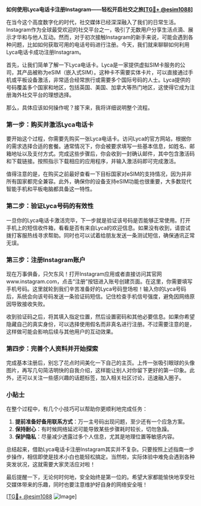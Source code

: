**如何使用Lyca电话卡注册Instagram——轻松开启社交之旅[[TG💪+ @esim1088](https://t.me/s/esim1088)]**

在当今这个高度数字化的时代，社交媒体已经深深融入了我们的日常生活。Instagram作为全球最受欢迎的社交平台之一，吸引了无数用户分享生活点滴、展示才华和与他人互动。然而，对于初次接触Instagram的新手来说，可能会遇到各种问题，比如如何获取可用的电话号码进行注册。今天，我们就来聊聊如何利用Lyca电话卡成功注册Instagram。

首先，让我们简单了解一下Lyca电话卡。Lyca是一家提供虚拟SIM卡服务的公司，其产品被称为eSIM（嵌入式SIM）。这种卡不需要实体卡片，可以直接通过手机或平板设备激活，非常适合经常旅行或需要多个国际号码的人士。Lyca提供的号码覆盖多个国家和地区，包括英国、美国、加拿大等热门地区，这使得它成为注册海外社交平台的理想选择。

那么，具体应该如何操作呢？接下来，我将详细说明整个流程。

### 第一步：购买并激活Lyca电话卡

要开始这个过程，你需要先购买一张Lyca电话卡。访问Lyca的官方网站，根据你的需求选择合适的套餐。通常情况下，你会被要求填写一些基本信息，如姓名、邮箱地址以及支付方式。完成这些步骤后，你会收到一封确认邮件，其中包含激活码和下载链接。按照指示下载相应的应用程序，并输入激活码即可完成激活。

值得注意的是，在购买之前最好查看一下目标国家对eSIM的支持情况，因为并非所有国家都完全兼容。此外，确保你的设备支持eSIM功能也很重要，大多数现代智能手机和平板电脑都具备这一特性。

### 第二步：验证Lyca号码的有效性

一旦你的Lyca电话卡激活完毕，下一步就是验证该号码是否能够正常使用。打开手机上的短信收件箱，看看是否有来自Lyca的欢迎信息。如果没有收到，请尝试拨打客服热线寻求帮助。同时也可以试着给朋友发送一条测试短信，确保通讯正常无误。

### 第三步：注册Instagram账户

现在万事俱备，只欠东风！打开Instagram应用或者直接访问其官网www.instagram.com，点击“注册”按钮进入账号创建页面。在这里，你需要填写手机号码。这里就轮到我们辛苦准备好的Lyca号码登场啦！输入你的Lyca号码后，系统会向该号码发送一条验证码短信。记住检查手机信号强度，避免因网络原因导致接收失败。

收到验证码之后，将其填入指定位置，然后设置密码和其他必要信息。如果你希望隐藏自己的真实身份，可以选择使用假名而非真名进行注册。不过需要注意的是，这样做可能会影响后续与其他用户的互动效果。

### 第四步：完善个人资料并开始探索

完成基本注册后，别忘了花点时间美化一下自己的主页。上传一张吸引眼球的头像图片，再写几句简洁明快的自我介绍，这样能让别人对你留下更好的第一印象。此外，还可以关注一些感兴趣的话题标签，加入相关社区讨论，迅速融入圈子。

### 小贴士

在整个过程中，有几个小技巧可以帮助你更顺利地完成任务：

1. **提前准备好备用联系方式**：万一主号码出现问题，至少还有一个应急方案。
2. **保持耐心**：有时候网络延迟可能导致某些步骤耗时较长，切勿急躁。
3. **保护隐私**：尽量减少透露过多个人信息，尤其是地理位置等敏感内容。

总结起来，借助Lyca电话卡注册Instagram其实并不复杂。只要按照上述指南一步步操作，相信即使是技术小白也能轻松搞定。当然啦，实际体验中难免会遇到各种突发状况，这就需要大家灵活应对啦！

最后提醒一下，无论何时何地，安全始终是第一位的。希望大家都能愉快地享受社交媒体带来的乐趣，同时也要注意维护好自身的网络安全哦！

[[TG💪+ @esim1088](https://t.me/s/esim1088) ![Image](https://i.postimg.cc/4NQfJmqS/Snipaste-2025-05-13-00-14-12.png)]